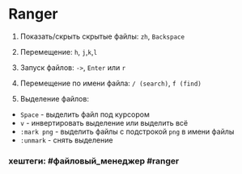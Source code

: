 # Ranger

1. Показать/скрыть скрытые файлы: `zh`, `Backspace`

2. Перемещение: `h`, `j`,`k`,`l`

3. Запуск файлов: `->`, `Enter` или `r` 

4. Перемещение по имени файла: `/ (search)`, `f (find)` 

5. Выделение файлов: 

- `Space`  - выделить файл под курсором
- `v` - инвертировать выделение или выделить всё
- `:mark png` - выделить файлы с подстрокой `png` в имени файлы
- `:unmark` - снять выделение

### хештеги: #файловый_менеджер #ranger